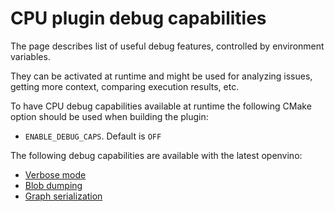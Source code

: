 # CPU plugin debug capabilities

The page describes list of useful debug features, controlled by environment variables.

They can be activated at runtime and might be used for analyzing issues, getting more context, comparing execution results, etc.

To have CPU debug capabilities available at runtime the following CMake option should be used when building the plugin:
* `ENABLE_DEBUG_CAPS`. Default is `OFF`

The following debug capabilities are available with the latest openvino:

- [Verbose mode](https://github.com/openvinotoolkit/openvino/blob/master/src/plugins/intel_cpu/src/docs/verbose.md)
- [Blob dumping](https://github.com/openvinotoolkit/openvino/blob/master/src/plugins/intel_cpu/src/docs/blob_dumping.md)
- [Graph serialization](https://github.com/openvinotoolkit/openvino/blob/master/src/plugins/intel_cpu/src/docs/graph_serialization.md)